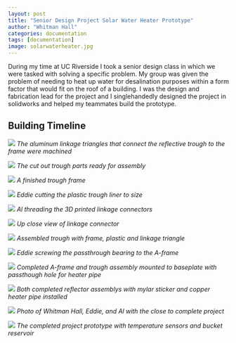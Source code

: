 ```yaml
---
layout: post
title: "Senior Design Project Solar Water Heater Prototype"
author: "Whitman Hall"
categories: documentation
tags: [documentation]
image: solarwaterheater.jpg
---
```

During my time at UC Riverside I took a senior design class in which we were tasked with solving a specific problem. My group was given the problem of needing to heat up water for desalination purposes within a form factor that would fit on the roof of a building. I was the design and fabrication lead for the project and I singlehandedly designed the project in solidworks and helped my teammates build the prototype.

## Building Timeline
![](/assets/img/swhbuild1.jpg)
*The aluminum linkage triangles that connect the reflective trough to the frame were machined*

![](/assets/img/swhbuild2.jpg)
*The cut out trough parts ready for assembly*

![](/assets/img/swhbuild3.jpg)
*A finished trough frame*

![](/assets/img/swhbuild4.jpg)
*Eddie cutting the plastic trough liner to size*

![](/assets/img/swhbuild5.jpg)
*Al threading the 3D printed linkage connectors*

![](/assets/img/swhbuild6.jpg)
*Up close view of linkage connector*

![](/assets/img/swhbuild7.jpg)
*Assembled trough with frame, plastic and linkage triangle*

![](/assets/img/swhbuild8.jpg)
*Eddie screwing the passthrough bearing to the A-frame*

![](/assets/img/swhbuild9.jpg)
*Completed A-frame and trough assembly mounted to baseplate with passthough hole for heater pipe*

![](/assets/img/swhbuild10.jpg)
*Both completed reflector assemblys with mylar sticker and copper heater pipe installed*

![](/assets/img/swhbuild11.jpg)
*Photo of Whitman Hall, Eddie, and Al with the close to complete project*

![](/assets/img/swhbuild12.jpg)
*The completed project prototype with temperature sensors and bucket reservoir*
